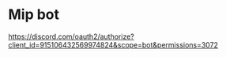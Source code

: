 # Mip bot

https://discord.com/oauth2/authorize?client_id=915106432569974824&scope=bot&permissions=3072
